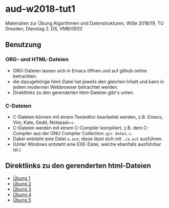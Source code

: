 # aud-w2018-tut1
Materialien zur Übung Algorithmen und Datenstrukturen, WiSe 2018/19, TU Dresden, Dienstag 2. DS, VMB/0E02

## Benutzung

### ORG- und HTML-Dateien
* ORG-Dateien lassen sich in Emacs öffnen und auf github online betrachten.
* die dazugehörige html-Datei hat jeweils den gleichen Inhalt und kann in jedem modernen Webbrowser betrachtet werden.
* Direktlinks zu den gerenderten html-Dateien gibt's unten.

### C-Dateien
* C-Dateien können mit einem Texteditor bearbeitet werden, z.B. Emacs, Vim, Kate, Gedit, Notepad++.
* C-Dateien werden mit einem C-Compiler kompiliert, z.B. dem C-Compiler aus der GNU Compiler Collection: `gcc datei.c`.
* Dabei entsteht eine Datei `a.out`; diese lässt sich mit `./a.out` ausführen.
* (Unter Windows entsteht eine EXE-Datei, welche ebenfalls ausführbar ist.)

## Direktlinks zu den gerenderten html-Dateien
* [Übung 1](http://htmlpreview.github.io/?https://github.com/denki/aud-w2018-tut1/blob/master/tut01/sol01.html)
* [Übung 2](http://htmlpreview.github.io/?https://github.com/denki/aud-w2018-tut1/blob/master/tut02/sol02.html)
* [Übung 3](http://htmlpreview.github.io/?https://github.com/denki/aud-w2018-tut1/blob/master/tut03/sol03.html)
* [Übung 4](http://htmlpreview.github.io/?https://github.com/denki/aud-w2018-tut1/blob/master/tut04/sol04.html)
* [Übung 5](http://htmlpreview.github.io/?https://github.com/denki/aud-w2018-tut1/blob/master/tut05/sol05.html)

